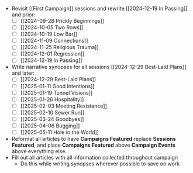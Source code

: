 
- Revisit [[First Campaign]] sessions and rewrite [[2024-12-19 In Passing]] and prior:
	- [ ] [[2024-09-28 Prickly Beginnings]]
	- [ ] [[2024-10-05 Two Rows]]
	- [ ] [[2024-10-19 Low Bar]]
	- [ ] [[2024-11-09 Connections]]
	- [ ] [[2024-11-25 Religious Trauma]]
	- [ ] [[2024-12-01 Regression]]
	- [ ] [[2024-12-19 In Passing]]
- Write narrative synopses for all sessions [[2024-12-29 Best-Laid Plans]] and later:
	- [ ] [[2024-12-29 Best-Laid Plans]]
	- [ ] [[2025-01-11 Good Intentions]]
	- [ ] [[2025-01-19 Tunnel Visions]]
	- [ ] [[2025-01-26 Hospitality]]
	- [ ] [[2025-02-03 Meeting Resistance]]
	- [ ] [[2025-02-10 Sewer Run]]
	- [ ] [[2025-03-24 Goodbyes]]
	- [ ] [[2025-04-06 Bugging]]
	- [ ] [[2025-05-11 Hole in the World]]
- Reformat all articles to have **Campaigns Featured** replace **Sessions Featured**, and place **Campaigns Featured** above **Campaign Events** above everything else.
- Fill out all articles with all information collected throughout campaign
	- Do this while writing synopses wherever possible to save on work